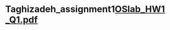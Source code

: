 # Taghizadeh_assignment1[OSlab_HW1_Q1.pdf](https://github.com/ZTaghizade/Taghizadeh_assignment1/files/7277309/OSlab_HW1_Q1.pdf)
